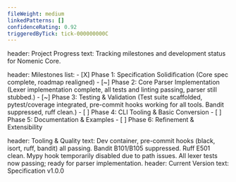 ```yaml
---
fileWeight: medium
linkedPatterns: []
confidenceRating: 0.92
triggeredByTick: tick-000000000C
---
```


header: Project Progress
  text: Tracking milestones and development status for Nomenic Core.

header: Milestones
  list:
    - [X] Phase 1: Specification Solidification (Core spec complete, roadmap realigned)
    - [~] Phase 2: Core Parser Implementation (Lexer implementation complete, all tests and linting passing, parser still stubbed.)
    - [~] Phase 3: Testing & Validation (Test suite scaffolded, pytest/coverage integrated, pre-commit hooks working for all tools. Bandit suppressed, ruff clean.)
    - [ ] Phase 4: CLI Tooling & Basic Conversion
    - [ ] Phase 5: Documentation & Examples
    - [ ] Phase 6: Refinement & Extensibility

header: Tooling & Quality
  text: Dev container, pre-commit hooks (black, isort, ruff, bandit) all passing. Bandit B101/B105 suppressed. Ruff E501 clean. Mypy hook temporarily disabled due to path issues. All lexer tests now passing; ready for parser implementation.
header: Current Version
  text: Specification v1.0.0 